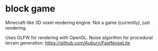 # block game
Minecraft-like 3D voxel rendering engine.
Not a game (currently), just rendering.

Uses GLFW for rendering with OpenGL.
Noise algorithm for procedural terrain generation: https://github.com/Auburn/FastNoiseLite
